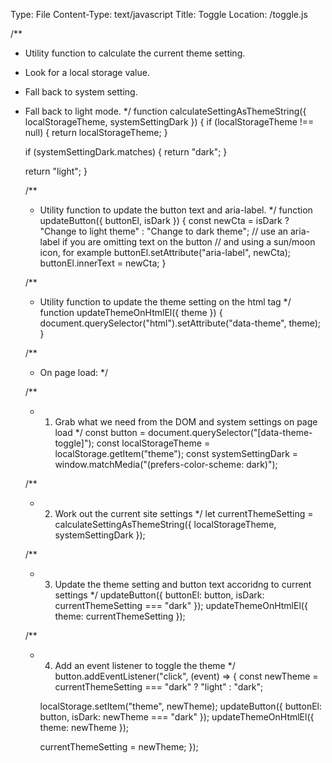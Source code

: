 Type: File
Content-Type: text/javascript
Title: Toggle
Location: /toggle.js

/**
* Utility function to calculate the current theme setting.
* Look for a local storage value.
* Fall back to system setting.
* Fall back to light mode.
*/
function calculateSettingAsThemeString({ localStorageTheme, systemSettingDark }) {
    if (localStorageTheme !== null) {
      return localStorageTheme;
    }
  
    if (systemSettingDark.matches) {
      return "dark";
    }
  
    return "light";
  }
  
  /**
  * Utility function to update the button text and aria-label.
  */
  function updateButton({ buttonEl, isDark }) {
    const newCta = isDark ? "Change to light theme" : "Change to dark theme";
    // use an aria-label if you are omitting text on the button
    // and using a sun/moon icon, for example
    buttonEl.setAttribute("aria-label", newCta);
    buttonEl.innerText = newCta;
  }
  
  /**
  * Utility function to update the theme setting on the html tag
  */
  function updateThemeOnHtmlEl({ theme }) {
    document.querySelector("html").setAttribute("data-theme", theme);
  }
  
  
  /**
  * On page load:
  */
  
  /**
  * 1. Grab what we need from the DOM and system settings on page load
  */
  const button = document.querySelector("[data-theme-toggle]");
  const localStorageTheme = localStorage.getItem("theme");
  const systemSettingDark = window.matchMedia("(prefers-color-scheme: dark)");
  
  /**
  * 2. Work out the current site settings
  */
  let currentThemeSetting = calculateSettingAsThemeString({ localStorageTheme, systemSettingDark });
  
  /**
  * 3. Update the theme setting and button text accoridng to current settings
  */
  updateButton({ buttonEl: button, isDark: currentThemeSetting === "dark" });
  updateThemeOnHtmlEl({ theme: currentThemeSetting });
  
  /**
  * 4. Add an event listener to toggle the theme
  */
  button.addEventListener("click", (event) => {
    const newTheme = currentThemeSetting === "dark" ? "light" : "dark";
  
    localStorage.setItem("theme", newTheme);
    updateButton({ buttonEl: button, isDark: newTheme === "dark" });
    updateThemeOnHtmlEl({ theme: newTheme });
  
    currentThemeSetting = newTheme;
  }); 